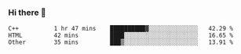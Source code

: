 ### Hi there 👋

<!--START_SECTION:waka-->

```text
C++          1 hr 47 mins    ██████████▓░░░░░░░░░░░░░░   42.29 %
HTML         42 mins         ████░░░░░░░░░░░░░░░░░░░░░   16.65 %
Other        35 mins         ███▒░░░░░░░░░░░░░░░░░░░░░   13.91 %
```

<!--END_SECTION:waka-->
<!--
**Boombag0607/Boombag0607** is a ✨ _special_ ✨ repository because its `README.md` (this file) appears on your GitHub profile.

Here are some ideas to get you started:

- 🔭 I’m currently working on ...
- 🌱 I’m currently learning ...
- 👯 I’m looking to collaborate on ...
- 🤔 I’m looking for help with ...
- 💬 Ask me about ...
- 📫 How to reach me: ...
- 😄 Pronouns: ...
- ⚡ Fun fact: ...
-->
